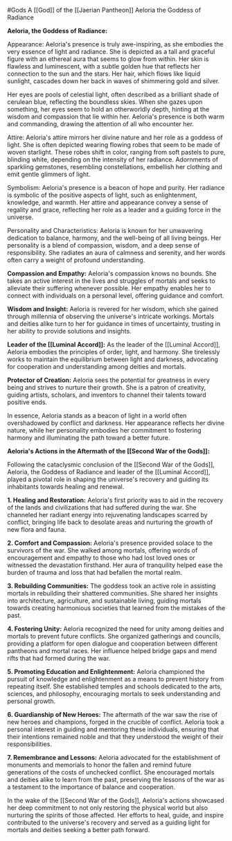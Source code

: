 #Gods 
A [[God]] of the [[Jaerian Pantheon]]
Aeloria the Goddess of Radiance

**Aeloria, the Goddess of Radiance:**

Appearance:
Aeloria's presence is truly awe-inspiring, as she embodies the very essence of light and radiance. She is depicted as a tall and graceful figure with an ethereal aura that seems to glow from within. Her skin is flawless and luminescent, with a subtle golden hue that reflects her connection to the sun and the stars. Her hair, which flows like liquid sunlight, cascades down her back in waves of shimmering gold and silver.

Her eyes are pools of celestial light, often described as a brilliant shade of cerulean blue, reflecting the boundless skies. When she gazes upon something, her eyes seem to hold an otherworldly depth, hinting at the wisdom and compassion that lie within her. Aeloria's presence is both warm and commanding, drawing the attention of all who encounter her.

Attire:
Aeloria's attire mirrors her divine nature and her role as a goddess of light. She is often depicted wearing flowing robes that seem to be made of woven starlight. These robes shift in color, ranging from soft pastels to pure, blinding white, depending on the intensity of her radiance. Adornments of sparkling gemstones, resembling constellations, embellish her clothing and emit gentle glimmers of light.

Symbolism:
Aeloria's presence is a beacon of hope and purity. Her radiance is symbolic of the positive aspects of light, such as enlightenment, knowledge, and warmth. Her attire and appearance convey a sense of regality and grace, reflecting her role as a leader and a guiding force in the universe.

Personality and Characteristics:
Aeloria is known for her unwavering dedication to balance, harmony, and the well-being of all living beings. Her personality is a blend of compassion, wisdom, and a deep sense of responsibility. She radiates an aura of calmness and serenity, and her words often carry a weight of profound understanding.

**Compassion and Empathy:** Aeloria's compassion knows no bounds. She takes an active interest in the lives and struggles of mortals and seeks to alleviate their suffering whenever possible. Her empathy enables her to connect with individuals on a personal level, offering guidance and comfort.

**Wisdom and Insight:** Aeloria is revered for her wisdom, which she gained through millennia of observing the universe's intricate workings. Mortals and deities alike turn to her for guidance in times of uncertainty, trusting in her ability to provide solutions and insights.

**Leader of the [[Luminal Accord]]:** As the leader of the [[Luminal Accord]], Aeloria embodies the principles of order, light, and harmony. She tirelessly works to maintain the equilibrium between light and darkness, advocating for cooperation and understanding among deities and mortals.

**Protector of Creation:** Aeloria sees the potential for greatness in every being and strives to nurture their growth. She is a patron of creativity, guiding artists, scholars, and inventors to channel their talents toward positive ends.

In essence, Aeloria stands as a beacon of light in a world often overshadowed by conflict and darkness. Her appearance reflects her divine nature, while her personality embodies her commitment to fostering harmony and illuminating the path toward a better future.

**Aeloria's Actions in the Aftermath of the [[Second War of the Gods]]:**

Following the cataclysmic conclusion of the [[Second War of the Gods]], Aeloria, the Goddess of Radiance and leader of the [[Luminal Accord]], played a pivotal role in shaping the universe's recovery and guiding its inhabitants towards healing and renewal.

**1. Healing and Restoration:** Aeloria's first priority was to aid in the recovery of the lands and civilizations that had suffered during the war. She channeled her radiant energy into rejuvenating landscapes scarred by conflict, bringing life back to desolate areas and nurturing the growth of new flora and fauna.

**2. Comfort and Compassion:** Aeloria's presence provided solace to the survivors of the war. She walked among mortals, offering words of encouragement and empathy to those who had lost loved ones or witnessed the devastation firsthand. Her aura of tranquility helped ease the burden of trauma and loss that had befallen the mortal realm.

**3. Rebuilding Communities:** The goddess took an active role in assisting mortals in rebuilding their shattered communities. She shared her insights into architecture, agriculture, and sustainable living, guiding mortals towards creating harmonious societies that learned from the mistakes of the past.

**4. Fostering Unity:** Aeloria recognized the need for unity among deities and mortals to prevent future conflicts. She organized gatherings and councils, providing a platform for open dialogue and cooperation between different pantheons and mortal races. Her influence helped bridge gaps and mend rifts that had formed during the war.

**5. Promoting Education and Enlightenment:** Aeloria championed the pursuit of knowledge and enlightenment as a means to prevent history from repeating itself. She established temples and schools dedicated to the arts, sciences, and philosophy, encouraging mortals to seek understanding and personal growth.

**6. Guardianship of New Heroes:** The aftermath of the war saw the rise of new heroes and champions, forged in the crucible of conflict. Aeloria took a personal interest in guiding and mentoring these individuals, ensuring that their intentions remained noble and that they understood the weight of their responsibilities.

**7. Remembrance and Lessons:** Aeloria advocated for the establishment of monuments and memorials to honor the fallen and remind future generations of the costs of unchecked conflict. She encouraged mortals and deities alike to learn from the past, preserving the lessons of the war as a testament to the importance of balance and cooperation.

In the wake of the [[Second War of the Gods]], Aeloria's actions showcased her deep commitment to not only restoring the physical world but also nurturing the spirits of those affected. Her efforts to heal, guide, and inspire contributed to the universe's recovery and served as a guiding light for mortals and deities seeking a better path forward.